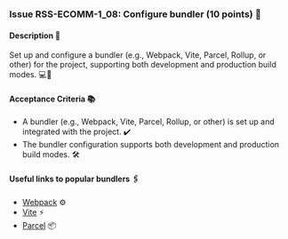 ### Issue RSS-ECOMM-1_08: Configure bundler (10 points) 🧩

#### Description 📝

Set up and configure a bundler (e.g., Webpack, Vite, Parcel, Rollup, or other) for the project, supporting both development and production build modes. 💻🔄

#### Acceptance Criteria 📚

- A bundler (e.g., Webpack, Vite, Parcel, Rollup, or other) is set up and integrated with the project. ✔️
- The bundler configuration supports both development and production build modes. 🛠️

#### Useful links to popular bundlers 🖇️

- [Webpack](https://webpack.js.org/) ⚙️
- [Vite](https://vitejs.dev/) ⚡
- [Parcel](https://parceljs.org/) 📦
